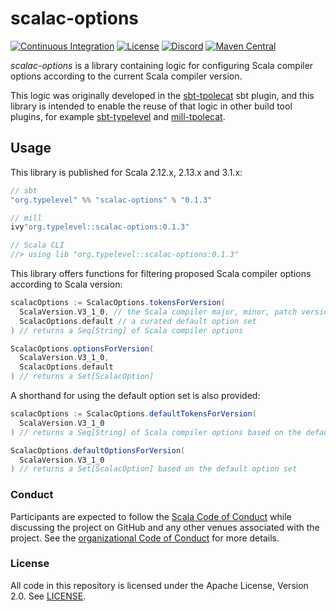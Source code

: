 # scalac-options

[![Continuous Integration](https://github.com/typelevel/scalac-options/actions/workflows/ci.yml/badge.svg)](https://github.com/typelevel/scalac-options/actions/workflows/ci.yml)
[![License](https://img.shields.io/github/license/typelevel/scalac-options.svg)](https://opensource.org/licenses/Apache-2.0)
[![Discord](https://img.shields.io/discord/632277896739946517.svg?label=&logo=discord&logoColor=ffffff&color=404244&labelColor=6A7EC2)](https://discord.gg/D7wY3aH7BQ)
[![Maven Central](https://img.shields.io/maven-central/v/org.typelevel/scalac-options_3)](https://search.maven.org/artifact/org.typelevel/scalac-options_3)

*scalac-options* is a library containing logic for configuring Scala compiler options according to the current Scala compiler version.

This logic was originally developed in the [sbt-tpolecat](https://github.com/typelevel/sbt-tpolecat) sbt plugin, and this library is intended to enable the reuse of that logic in other build tool plugins, for example [sbt-typelevel](https://github.com/typelevel/sbt-typelevel) and [mill-tpolecat](https://github.com/DavidGregory084/mill-tpolecat).

## Usage

This library is published for Scala 2.12.x, 2.13.x and 3.1.x:

```scala
// sbt
"org.typelevel" %% "scalac-options" % "0.1.3"

// mill
ivy"org.typelevel::scalac-options:0.1.3"

// Scala CLI
//> using lib "org.typelevel::scalac-options:0.1.3"
```

This library offers functions for filtering proposed Scala compiler options according to Scala version:

```scala
scalacOptions := ScalacOptions.tokensForVersion(
  ScalaVersion.V3_1_0, // the Scala compiler major, minor, patch version
  ScalacOptions.default // a curated default option set
) // returns a Seq[String] of Scala compiler options

ScalacOptions.optionsForVersion(
  ScalaVersion.V3_1_0,
  ScalacOptions.default
) // returns a Set[ScalacOption]
```

A shorthand for using the default option set is also provided:

```scala
scalacOptions := ScalacOptions.defaultTokensForVersion(
  ScalaVersion.V3_1_0
) // returns a Seq[String] of Scala compiler options based on the default option set

ScalacOptions.defaultOptionsForVersion(
  ScalaVersion.V3_1_0
) // returns a Set[ScalacOption] based on the default option set
```

### Conduct

Participants are expected to follow the [Scala Code of Conduct](https://www.scala-lang.org/conduct/) while discussing the project on GitHub and any other venues associated with the project. See the [organizational Code of Conduct](https://github.com/typelevel/.github/blob/main/CODE_OF_CONDUCT.md) for more details.

### License

All code in this repository is licensed under the Apache License, Version 2.0. See [LICENSE](./LICENSE).
